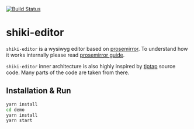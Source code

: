 [![Build Status](https://travis-ci.com/shikimori/shiki-editor.svg?branch=master)](https://travis-ci.com/shikimori/shiki-editor)

# shiki-editor
`shiki-editor` is a wysiwyg editor based on [prosemirror](https://prosemirror.net/). To understand how it works internally please read [prosemirror guide](https://prosemirror.net/docs/guide/).

`shiki-editor` inner architecture is also highly inspired by [tiptap](https://github.com/scrumpy/tiptap) source code. Many parts of the code are taken from there.


## Installation & Run

```sh
yarn install
cd demo
yarn install
yarn start
```
